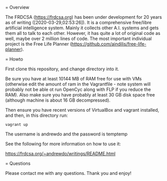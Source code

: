 = Overview

The FRDCSA (https://frdcsa.org) has been under development for 20
years as of writing ([2020-03-29,02:53:26]).  It is a comprehensive
free/libre artificial intelligence system.  Mainly it collects other
A.I. systems and gets them all to talk to each other.  However, it has
quite a lot of original code as well, maybe over 2 million lines of
code.  The most important individual project is the Free Life Planner
(https://github.com/aindilis/free-life-planner).

= Howto

First clone this repository, and change directory into it.

Be sure you have at least 10144 MB of RAM free for use with VMs
(otherwise edit the amount of ram in the Vagrantfile - note system
will probably not be able ot run OpenCyc along with FLP if you reduce
the RAM).  Also make sure you have probably at least 30 GB disk space 
free (although machine is about 16 GB decompressed).

Then ensure you have recent versions of VirtualBox and vagrant
installed, and then, in this directory run:

`vagrant up`

The username is andrewdo and the password is temptemp

See the following for more information on how to use it:

https://frdcsa.org/~andrewdo/writings/README.html

= Questions

Please contact me with any questions.  Thank you and enjoy!
